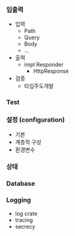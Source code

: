 ### 입출력
- 입력
    - Path
    - Query
    - Body
    - ...
- 출력
    - impl Responder
        - HttpResponse
- 검증
    - 타입주도개발

### Test

### 설정 (configuration)
- 기본
- 계층적 구성
- 환경변수

### 상태

### Database

### Logging
- log crate
- tracing
- secrecy